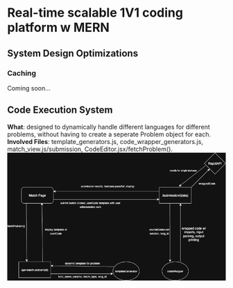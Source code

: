 # Real-time scalable 1V1 coding platform w MERN

## System Design Optimizations
### Caching
Coming soon...


## Code Execution System
**What**: designed to dynamically handle different languages for different problems, without having to create a seperate Problem object for each.  
**Involved Files**: template_generators.js, code_wrapper_generators.js, match_view.js/submission, CodeEditor.jsx/fetchProblem().
![Sorry! this image is missing visit readme_images/CodeClashSystemDesign.drawio.png ](readme_images/CodeClashSystemDesign.drawio.png)
